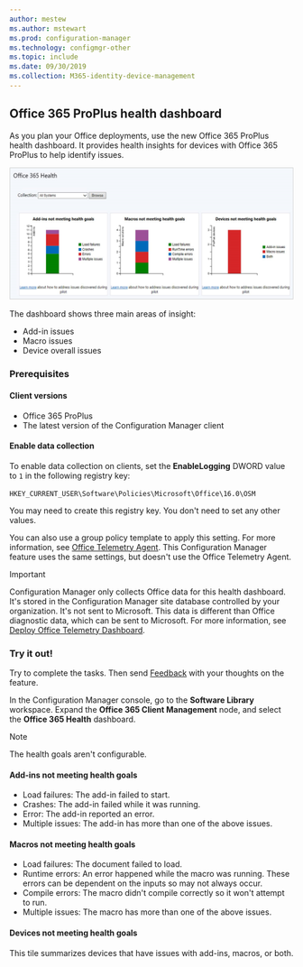 ```yaml
---
author: mestew
ms.author: mstewart
ms.prod: configuration-manager
ms.technology: configmgr-other
ms.topic: include
ms.date: 09/30/2019
ms.collection: M365-identity-device-management
---
```


## <a name="bkmk_o365health"></a> Office 365 ProPlus health dashboard

<!--4488301-->

As you plan your Office deployments, use the new Office 365 ProPlus health dashboard. It provides health insights for devices with Office 365 ProPlus to help identify issues.

![Screenshot of Office 365 ProPlus health dashboard](../../media/4488301-o365-health.png)

The dashboard shows three main areas of insight:

- Add-in issues
- Macro issues
- Device overall issues

### Prerequisites

#### Client versions

- Office 365 ProPlus
- The latest version of the Configuration Manager client

#### Enable data collection

To enable data collection on clients, set the **EnableLogging** DWORD value to `1` in the following registry key:

`HKEY_CURRENT_USER\Software\Policies\Microsoft\Office\16.0\OSM`

You may need to create this registry key. You don't need to set any other values.

You can also use a group policy template to apply this setting. For more information, see [Office Telemetry Agent](https://docs.microsoft.com/deployoffice/compat/deploy-telemetry-dashboard#office-telemetry-agent). This Configuration Manager feature uses the same settings, but doesn't use the Office Telemetry Agent.

> [!IMPORTANT]
> Configuration Manager only collects Office data for this health dashboard. It's stored in the Configuration Manager site database controlled by your organization. It's not sent to Microsoft. This data is different than Office diagnostic data, which can be sent to Microsoft. For more information, see [Deploy Office Telemetry Dashboard](https://docs.microsoft.com/deployoffice/compat/deploy-telemetry-dashboard).

### Try it out!

Try to complete the tasks. Then send [Feedback](/sccm/core/understand/find-help#product-feedback) with your thoughts on the feature.

In the Configuration Manager console, go to the **Software Library** workspace. Expand the **Office 365 Client Management** node, and select the **Office 365 Health** dashboard.

> [!NOTE]
> The health goals aren't configurable.

#### Add-ins not meeting health goals

- Load failures: The add-in failed to start.
- Crashes: The add-in failed while it was running.
- Error: The add-in reported an error.
- Multiple issues: The add-in has more than one of the above issues.

#### Macros not meeting health goals

- Load failures: The document failed to load.
- Runtime errors: An error happened while the macro was running. These errors can be dependent on the inputs so may not always occur.
- Compile errors: The macro didn't compile correctly so it won't attempt to run.
- Multiple issues: The macro has more than one of the above issues.

#### Devices not meeting health goals

This tile summarizes devices that have issues with add-ins, macros, or both.
